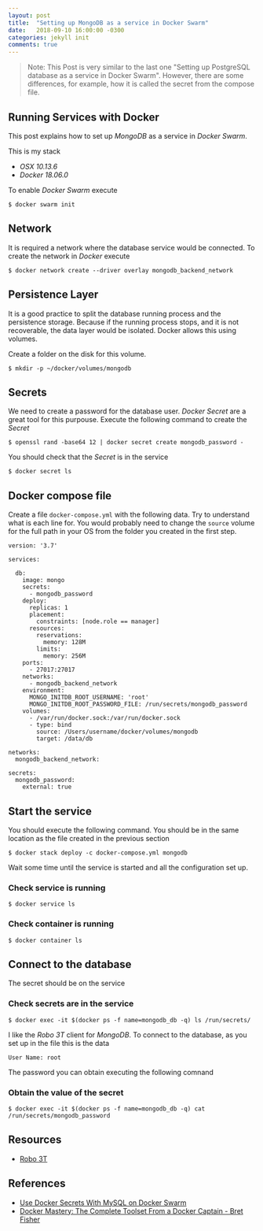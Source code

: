 ```yaml
---
layout: post
title:  "Setting up MongoDB as a service in Docker Swarm"
date:   2018-09-10 16:00:00 -0300
categories: jekyll init
comments: true
---
```


> Note: This Post is very similar to the last one "Setting up PostgreSQL database as a service in Docker Swarm". However, there are some differences, for example, how it is called the secret from the compose file.

## Running Services with Docker

This post explains how to set up *MongoDB* as a service in *Docker Swarm*.

This is my stack

* *OSX* *10.13.6*
* *Docker*  *18.06.0*

To enable *Docker Swarm* execute

```
$ docker swarm init
```

## Network

It is required a network where the database service would be connected. To create the network in *Docker* execute

```
$ docker network create --driver overlay mongodb_backend_network
```

## Persistence Layer

It is a good practice to split the database running process and the persistence storage. Because if the running process stops, and it is not recoverable, the data layer would be isolated. Docker allows this using volumes.

Create a folder on the disk for this volume.

```
$ mkdir -p ~/docker/volumes/mongodb
```

## Secrets

We need to create a password for the database user. *Docker Secret* are a great tool for this purpouse. Execute the following command to create the *Secret*

```
$ openssl rand -base64 12 | docker secret create mongodb_password -
```

You should check that the *Secret* is in the service

```
$ docker secret ls
```
## Docker compose file

Create a file `docker-compose.yml` with the following data. Try to understand what is each line for. You would probably need to change the `source` volume for the full path in your OS from the folder you created in the first step.

```
version: '3.7'

services:

  db:
    image: mongo
    secrets:
      - mongodb_password
    deploy:
      replicas: 1
      placement:
        constraints: [node.role == manager]
      resources:
        reservations:
          memory: 128M
        limits:
          memory: 256M
    ports:
      - 27017:27017
    networks:
      - mongodb_backend_network
    environment:
      MONGO_INITDB_ROOT_USERNAME: 'root'
      MONGO_INITDB_ROOT_PASSWORD_FILE: /run/secrets/mongodb_password
    volumes:
      - /var/run/docker.sock:/var/run/docker.sock
      - type: bind
        source: /Users/username/docker/volumes/mongodb
        target: /data/db

networks:
  mongodb_backend_network:

secrets:
  mongodb_password:
    external: true

```

## Start the service

You should execute the following command. You should be in the same location as the file created in the previous section

```
$ docker stack deploy -c docker-compose.yml mongodb
```

Wait some time until the service is started and all the configuration set up.

### Check service is running

```
$ docker service ls
```

### Check container is running

```
$ docker container ls
```

## Connect to the database

The secret should be on the service

### Check secrets are in the service

```
$ docker exec -it $(docker ps -f name=mongodb_db -q) ls /run/secrets/
```

I like the *Robo 3T* client for *MongoDB*. To connect to the database, as you set up in the file this is the data

```
User Name: root
```

The password you can obtain executing the following comnand

### Obtain the value of the secret
```
$ docker exec -it $(docker ps -f name=mongodb_db -q) cat /run/secrets/mongodb_password
```

## Resources

* [Robo 3T](https://robomongo.org/)

## References

* [Use Docker Secrets With MySQL on Docker Swarm](http://blog.ruanbekker.com/blog/2017/11/23/use-docker-secrets-with-mysql-on-docker-swarm/)
* [Docker Mastery: The Complete Toolset From a Docker Captain - Bret Fisher](https://www.udemy.com/share/1001eQA0UZc1laRQ==/)
